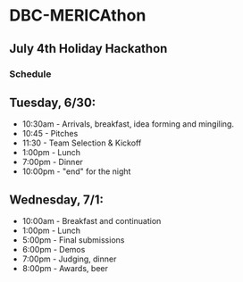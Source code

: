 # DBC-MERICAthon

## July 4th Holiday Hackathon

### Schedule

## Tuesday, 6/30:

* 10:30am - Arrivals, breakfast, idea forming and mingiling. 
* 10:45 - Pitches
* 11:30 - Team Selection & Kickoff
* 1:00pm - Lunch
* 7:00pm - Dinner
* 10:00pm - "end" for the night

## Wednesday, 7/1:

* 10:00am - Breakfast and continuation
* 1:00pm - Lunch
* 5:00pm - Final submissions
* 6:00pm - Demos
* 7:00pm - Judging, dinner
* 8:00pm - Awards, beer
